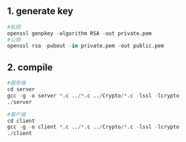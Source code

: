 > 

## 1. generate key

```Python
#私钥
openssl genpkey -algorithm RSA -out private.pem
#公钥
openssl rsa -pubout -in private.pem -out public.pem
```



## 2. compile

```python
#服务端
cd server
gcc -g -o server *.c ../*.c ../Crypto/*.c -lssl -lcrypto
./server 

#客户端 
cd client
gcc -g -o client *.c ../*.c ../Crypto/*.c -lssl -lcrypto
./client 

```